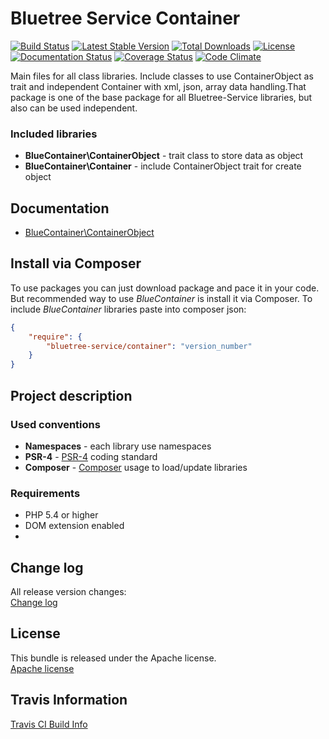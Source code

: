 Bluetree Service Container
============

[![Build Status](https://travis-ci.org/bluetree-service/container.svg)](https://travis-ci.org/bluetree-service/container)
[![Latest Stable Version](https://poser.pugx.org/bluetree-service/container/v/stable.svg)](https://packagist.org/packages/bluetree-service/container)
[![Total Downloads](https://poser.pugx.org/bluetree-service/container/downloads.svg)](https://packagist.org/packages/bluetree-service/container)
[![License](https://poser.pugx.org/bluetree-service/container/license.svg)](https://packagist.org/packages/bluetree-service/container)
[![Documentation Status](https://readthedocs.org/projects/container/badge/?version=latest)](https://readthedocs.org/projects/container/?badge=latest)
[![Coverage Status](https://coveralls.io/repos/bluetree-service/container/badge.svg)](https://coveralls.io/r/bluetree-service/container)
[![Code Climate](https://codeclimate.com/github/bluetree-service/container/badges/gpa.svg)](https://codeclimate.com/github/bluetree-service/container)

Main files for all class libraries. Include classes to use ContainerObject as trait and
independent Container with xml, json, array data handling.That package is one of the base
package for all Bluetree-Service libraries, but also can be used independent.  

### Included libraries
* **BlueContainer\ContainerObject** - trait class to store data as object
* **BlueContainer\Container** - include ContainerObject trait for create object

Documentation
--------------
* [BlueContainer\ContainerObject](https://github.com/bluetree-service/container/wiki/ContainerObject "ContainerObject and Container")

Install via Composer
--------------
To use packages you can just download package and pace it in your code. But recommended
way to use _BlueContainer_ is install it via Composer. To include _BlueContainer_
libraries paste into composer json:

```json
{
    "require": {
        "bluetree-service/container": "version_number"
    }
}
```

Project description
--------------

### Used conventions

* **Namespaces** - each library use namespaces
* **PSR-4** - [PSR-4](http://www.php-fig.org/psr/psr-4/) coding standard
* **Composer** - [Composer](https://getcomposer.org/) usage to load/update libraries

### Requirements

* PHP 5.4 or higher
* DOM extension enabled
* 

Change log
--------------
All release version changes:  
[Change log](https://github.com/bluetree-service/container/wiki/Change-log "Change log")

License
--------------
This bundle is released under the Apache license.  
[Apache license](https://github.com/bluetree-service/container/LICENSE "Apache license")

Travis Information
--------------
[Travis CI Build Info](https://travis-ci.org/bluetree-service/container)
